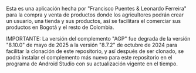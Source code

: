 Esta es una aplicación hecha por "Francisco Puentes & Leonardo Ferreira" para la compra y venta de productos donde los agricultores podrán crear un usuario, una tienda y sus productos, así se facilitara el comerciar sus productos en Bogotá y el resto de Colombia.

IMPORTANTE: La versión del complemento "AGP" fue degrada de la versión "8.10.0" de mayo de 2025 a la versión "8.7.2" de octubre de 2024 para facilitar la clonación de este repositorio, y así después de ser clonado, se podrá instalar el complemento más nuevo para este repositorio en el programa de Android Studio con su actualización  vigente en el tiempo.

